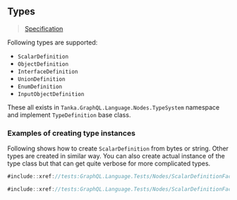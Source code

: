 ## Types

> [Specification](https://spec.graphql.org/draft/#sec-Types)

Following types are supported:

- `ScalarDefinition`
- `ObjectDefinition`
- `InterfaceDefinition`
- `UnionDefinition`
- `EnumDefinition`
- `InputObjectDefinition`

These all exists in `Tanka.GraphQL.Language.Nodes.TypeSystem` namespace and implement `TypeDefinition` base class.

### Examples of creating type instances

Following shows how to create `ScalarDefinition` from bytes or string. Other types are created in similar way. You can also create actual instance of the type class but that can get quite verbose 
for more complicated types.

```csharp
#include::xref://tests:GraphQL.Language.Tests/Nodes/ScalarDefinitionFacts.cs?s=Tanka.GraphQL.Language.Tests.Nodes.ScalarDefinitionFacts.FromBytes

#include::xref://tests:GraphQL.Language.Tests/Nodes/ScalarDefinitionFacts.cs?s=Tanka.GraphQL.Language.Tests.Nodes.ScalarDefinitionFacts.FromString
```